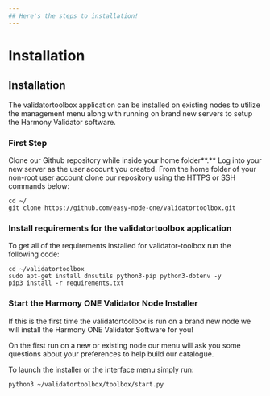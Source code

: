 ```yaml
---
## Here's the steps to installation!
---
```


# Installation

## Installation

The validatortoolbox application can be installed on existing nodes to utilize the management menu along with running on brand new servers to setup the Harmony Validator software.

### **First Step**

Clone our Github repository while inside your home folder**.** Log into your new server as the user account you created. From the home folder of your non-root user account clone our repository using the HTTPS or SSH commands below:

```text
cd ~/
git clone https://github.com/easy-node-one/validatortoolbox.git
```

### **Install requirements for the validatortoolbox application**

To get all of the requirements installed for validator-toolbox run the following code:

```text
cd ~/validatortoolbox
sudo apt-get install dnsutils python3-pip python3-dotenv -y
pip3 install -r requirements.txt
```

### **Start the Harmony ONE Validator Node Installer**

If this is the first time the validatortoolbox is run on a brand new node we will install the Harmony ONE Validator Software for you! 

On the first run on a new or existing node our menu will ask you some questions about your preferences to help build our catalogue.

To launch the installer or the interface menu simply run:

```text
python3 ~/validatortoolbox/toolbox/start.py
```

